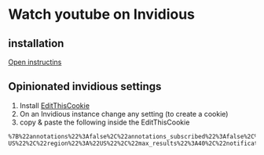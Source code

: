 # Watch youtube on Invidious

## installation

[Open instructins](https://unamatasanatarai.github.io/watch-on-invidious-bookmarklet/)

## Opinionated invidious settings

1. Install [EditThisCookie](https://chrome.google.com/webstore/detail/editthiscookie/fngmhnnpilhplaeedifhccceomclgfbg)
2. On an Invidious instance change any setting (to create a cookie)
3. copy & paste the following inside the EditThisCookie

```
%7B%22annotations%22%3Afalse%2C%22annotations_subscribed%22%3Afalse%2C%22autoplay%22%3Atrue%2C%22automatic_instance_redirect%22%3Afalse%2C%22captions%22%3A%5B%22%22%2C%22%22%2C%22%22%5D%2C%22comments%22%3A%5B%22%22%2C%22%22%5D%2C%22continue%22%3Atrue%2C%22continue_autoplay%22%3Atrue%2C%22dark_mode%22%3A%22%22%2C%22latest_only%22%3Afalse%2C%22listen%22%3Afalse%2C%22local%22%3Atrue%2C%22watch_history%22%3Afalse%2C%22vr_mode%22%3Atrue%2C%22show_nick%22%3Afalse%2C%22locale%22%3A%22en-US%22%2C%22region%22%3A%22US%22%2C%22max_results%22%3A40%2C%22notifications_only%22%3Afalse%2C%22player_style%22%3A%22invidious%22%2C%22quality%22%3A%22medium%22%2C%22quality_dash%22%3A%22360p%22%2C%22default_home%22%3A%22Popular%22%2C%22feed_menu%22%3A%5B%22Popular%22%2C%22Trending%22%5D%2C%22related_videos%22%3Atrue%2C%22sort%22%3A%22published%22%2C%22speed%22%3A1.5%2C%22thin_mode%22%3Afalse%2C%22unseen_only%22%3Afalse%2C%22video_loop%22%3Afalse%2C%22extend_desc%22%3Atrue%2C%22volume%22%3A100%2C%22save_player_pos%22%3Afalse%7D
```
